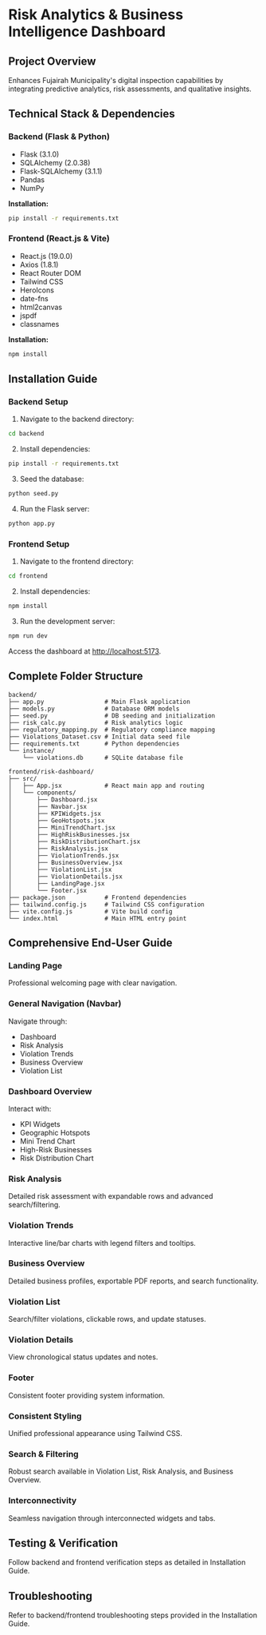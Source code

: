 
# Risk Analytics & Business Intelligence Dashboard

## Project Overview
Enhances Fujairah Municipality's digital inspection capabilities by integrating predictive analytics, risk assessments, and qualitative insights.

## Technical Stack & Dependencies

### Backend (Flask & Python)
- Flask (3.1.0)
- SQLAlchemy (2.0.38)
- Flask-SQLAlchemy (3.1.1)
- Pandas
- NumPy

**Installation:**
```bash
pip install -r requirements.txt
```

### Frontend (React.js & Vite)
- React.js (19.0.0)
- Axios (1.8.1)
- React Router DOM
- Tailwind CSS
- HeroIcons
- date-fns
- html2canvas
- jspdf
- classnames

**Installation:**
```bash
npm install
```

## Installation Guide

### Backend Setup
1. Navigate to the backend directory:
```bash
cd backend
```
2. Install dependencies:
```bash
pip install -r requirements.txt
```
3. Seed the database:
```bash
python seed.py
```
4. Run the Flask server:
```bash
python app.py
```

### Frontend Setup
1. Navigate to the frontend directory:
```bash
cd frontend
```
2. Install dependencies:
```bash
npm install
```
3. Run the development server:
```bash
npm run dev
```

Access the dashboard at [http://localhost:5173](http://localhost:5173).

## Complete Folder Structure

```
backend/
├── app.py                 # Main Flask application
├── models.py              # Database ORM models
├── seed.py                # DB seeding and initialization
├── risk_calc.py           # Risk analytics logic
├── regulatory_mapping.py  # Regulatory compliance mapping
├── Violations_Dataset.csv # Initial data seed file
├── requirements.txt       # Python dependencies
└── instance/
    └── violations.db      # SQLite database file

frontend/risk-dashboard/
├── src/
│   ├── App.jsx            # React main app and routing
│   └── components/
│       ├── Dashboard.jsx  
│       ├── Navbar.jsx     
│       ├── KPIWidgets.jsx 
│       ├── GeoHotspots.jsx
│       ├── MiniTrendChart.jsx
│       ├── HighRiskBusinesses.jsx
│       ├── RiskDistributionChart.jsx
│       ├── RiskAnalysis.jsx
│       ├── ViolationTrends.jsx
│       ├── BusinessOverview.jsx
│       ├── ViolationList.jsx
│       ├── ViolationDetails.jsx
│       ├── LandingPage.jsx
│       └── Footer.jsx
├── package.json           # Frontend dependencies
├── tailwind.config.js     # Tailwind CSS configuration
├── vite.config.js         # Vite build config
└── index.html             # Main HTML entry point
```

## Comprehensive End-User Guide

### Landing Page
Professional welcoming page with clear navigation.

### General Navigation (Navbar)
Navigate through:
- Dashboard
- Risk Analysis
- Violation Trends
- Business Overview
- Violation List

### Dashboard Overview
Interact with:
- KPI Widgets
- Geographic Hotspots
- Mini Trend Chart
- High-Risk Businesses
- Risk Distribution Chart

### Risk Analysis
Detailed risk assessment with expandable rows and advanced search/filtering.

### Violation Trends
Interactive line/bar charts with legend filters and tooltips.

### Business Overview
Detailed business profiles, exportable PDF reports, and search functionality.

### Violation List
Search/filter violations, clickable rows, and update statuses.

### Violation Details
View chronological status updates and notes.

### Footer
Consistent footer providing system information.

### Consistent Styling
Unified professional appearance using Tailwind CSS.

### Search & Filtering
Robust search available in Violation List, Risk Analysis, and Business Overview.

### Interconnectivity
Seamless navigation through interconnected widgets and tabs.

## Testing & Verification
Follow backend and frontend verification steps as detailed in Installation Guide.

## Troubleshooting
Refer to backend/frontend troubleshooting steps provided in the Installation Guide.
